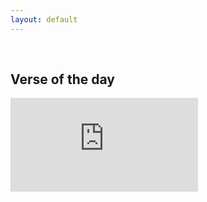 ```yaml
---
layout: default
---
```


<style> .footer-t, .banner-wrapper { display: none; } .news-wrapper:hover img { transform: translate(0%, 0%) scale(0.8); } .news-wrapper .img-holder { text-align: center; height: 100px; padding-top: 5px; } .img-holder img { height: 100%; } .caption { text-align: center; color: black; max-height: 22px; } .news-wrapper { border: 2px solid #132c6c; background-color: #f7f7f8; border-radius: 10px; padding-bottom: 15px; } .banner { min-height: 50px; background-image: 0; }</style>
<div id="root--"></div>

<script type="text/javascript">
function app(text, url, image) { this.text = text; this.url = url; this.image = image; }
function addItem(item, index) {
	var element = document.createElement('div');
	element.innerHTML = '<a target="_blank" href="'+item.url+'">\
		<article class="col-sm-3">\
			<div class="thumbnail news-wrapper">\
				<div class="img-holder">\
					<img src="'+item.image+'">\
				</div>\
				<div class="caption">\
					'+item.text+'</>\
		</article>\
	</a>';
	document.getElementById("root--").appendChild(element);
}

var items = [
	new app("Google Search", "http://www.google.com.au", "https://s3-ap-southeast-2.amazonaws.com/digistorm-websites/ddcs-au-qld-140-website/content/portal-icons/google.png"),
	new app("Student Gmail", "https://mail.google.com/a/student.ddcs.qld.edu.au", "https://s3-ap-southeast-2.amazonaws.com/digistorm-websites/ddcs-au-qld-140-website/content/portal-icons/gmail.png"),
	new app("Office 365", "http://portal.office365.com/", "https://s3-ap-southeast-2.amazonaws.com/digistorm-websites/ddcs-au-qld-140-website/content/portal-icons/o365.png"),
	new app("PaperCut", "http://papercut.ddcs.qld.edu.au", "https://s3-ap-southeast-2.amazonaws.com/digistorm-websites/ddcs-au-qld-140-website/content/portal-icons/papercut.png"),
	new app("OnGuard", "http://www.1300acepro.com/OnGuardACEPro2014/content/login.asp?schoolKey=darlingdownscs.qld", "https://s3-ap-southeast-2.amazonaws.com/digistorm-websites/ddcs-au-qld-140-website/content/portal-icons/onguard.png"),
	new app("Student Login", "http://student.wordflyers.com/login", "https://s3-ap-southeast-2.amazonaws.com/digistorm-websites/ddcs-au-qld-140-website/content/portal-icons/wf.png"),
	new app("Blocked Site Overrides", "https://lesson.localnetwork.zone/", "https://s3-ap-southeast-2.amazonaws.com/digistorm-websites/ddcs-au-qld-140-website/content/portal-icons/cyberhound2.png"),
	new app("School Calendar", "https://www.ddcs.qld.edu.au/parent-lounge/calendar", "https://s3-ap-southeast-2.amazonaws.com/digistorm-websites/ddcs-au-qld-140-website/content/portal-icons/calendar.png"),
	new app("ACER Testing", "https://oars.acer.edu.au/darling-downs-christian-school", "https://s3-ap-southeast-2.amazonaws.com/digistorm-websites/ddcs-au-qld-140-website/content/portal-icons/acer.png"),
	new app("Student Login", "https://www.typing.com/student/login/", "https://s3-ap-southeast-2.amazonaws.com/digistorm-websites/ddcs-au-qld-140-website/content/portal-icons/typing.com.png"),
	new app("Parent Interviews", "https://www.schoolinterviews.com.au/", "https://s3-ap-southeast-2.amazonaws.com/digistorm-websites/ddcs-au-qld-140-website/content/portal-icons/interviews.png"),
	new app("Tuckshop", "https://www.ouronlinecanteen.com.au/", "https://s3-ap-southeast-2.amazonaws.com/digistorm-websites/ddcs-au-qld-140-website/content/portal-icons/quickcliq.png"),


];
items.forEach(addItem);
</script>


<div>
<p>
<br>
</p>
</div>

<div>
<h2>Verse of the day</h2>
<script src="https://static6-a.akamaihd.net/votd/votd.write.callback.js"></script>
<script src="https://www.biblegateway.com/votd/get/?format=json&version=NIV&callback=BG.votdWriteCallback"></script>
<!-- alternative for no javascript -->
<noscript>
<iframe framespacing="0" frameborder="no" src="https://www.biblegateway.com/votd/get/?format=html&version=NIV">View Verse of the Day</iframe> 
</noscript>
<br>
</div>